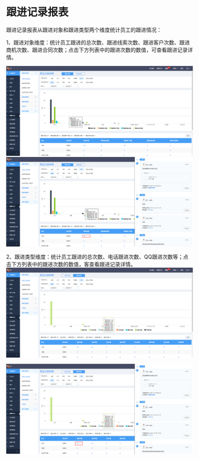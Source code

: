 # 跟进记录报表

跟进记录报表从跟进对象和跟进类型两个维度统计员工的跟进情况：

1、跟进对象维度：统计员工跟进的总次数、跟进线索次数、跟进客户次数、跟进商机次数、跟进合同次数；点击下方列表中的跟进次数的数值，可查看跟进记录详情。

![](/assets/跟进记录报表1.png)![](/assets/跟进记录报表3.png)

2、跟进类型维度：统计员工跟进的总次数、电话跟进次数、QQ跟进次数等；点击下方列表中的跟进次数的数值，客查看跟进记录详情。![](/assets/跟进记录报表2.png)

![](/assets/跟进记录报表4.png)

